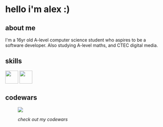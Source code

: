 <h1>hello i'm alex :)</h1>

<h2>about me</h2>
<p>I'm a 16yr old A-level computer science student who aspires to be a software developer. Also studying A-level maths, and CTEC digital media.</p>

<h2>skills</h2>
<a title="click to see my python projects" href="https://github.com/stars/dragonbough/lists/python"><img width="41" height="41" src="https://github.com/dragonbough/dragonbough/assets/99271006/1785b9a6-785a-4e39-b535-69a8cbaa7c2f"></a> 
<a title="click to see my web projects" href="https://github.com/stars/dragonbough/lists/web"><img width="41" height="41" src="https://github.com/user-attachments/assets/a54d5c45-76b2-4b5e-a904-ebfc30a510ad"></a>

<!-- <p><a href="https://github.com/dragonbough/c-sharp"><img align="left" width="41" height="41" src="https://github.com/dragonbough/dragonbough/assets/99271006/40404fb7-87e9-4504-8590-2b0a5cbc2b7f"></p> --!>


<h2>codewars</h2>
<figure>
<a href="https://www.codewars.com/users/dragonbough"> <img src="https://www.codewars.com/users/dragonbough/badges/large"/> </a>
<figcaption> <p> <i>check out my codewars</i> </p> </figcaption>
</figure>
